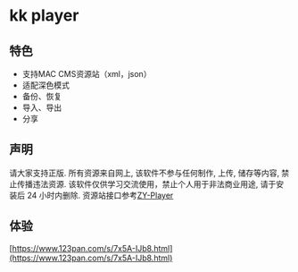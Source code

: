 # kk player

## 特色

* 支持MAC CMS资源站（xml，json）
* 适配深色模式
* 备份、恢复
* 导入、导出
* 分享

## 声明

请大家支持正版. 所有资源来自网上, 该软件不参与任何制作, 上传, 储存等内容, 禁止传播违法资源.
该软件仅供学习交流使用，禁止个人用于非法商业用途, 请于安装后 24 小时内删除.
资源站接口参考[ZY-Player](https://github.com/Hunlongyu/ZY-Player)

## 体验

[https://www.123pan.com/s/7x5A-IJb8.html](https://www.123pan.com/s/7x5A-IJb8.html)
